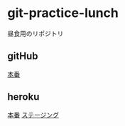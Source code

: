 # git-practice-lunch
昼食用のリポジトリ

## gitHub
[本番](https://git-training-lunch-oka.herokuapp.com/)

## heroku
[本番](https://git-practice-lunch.herokuapp.com/)
[ステージング](https://staging-git-practice-lunch.herokuapp.com/)
